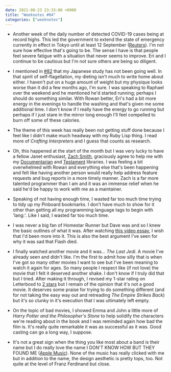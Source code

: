 ```yaml
---
date: 2021-08-23 23:33:00 +0900
title: "Weeknotes #84"
categories: ["weeknotes"]
---
```


- Another week of the daily number of detected COVID-19 cases being at record highs. This led the government to extend the state of emergency currently in effect in Tokyo until at least 12 September ([Reuters](https://www.reuters.com/world/asia-pacific/japan-set-extend-covid-19-state-emergency-lockdown-sept-12-2021-08-17/)). I'm not sure how effective that's going to be. The sense I have is that people feel severe fatigue with a situation that never seems to improve. Eri and I continue to be cautious but I'm not sure others are being so diligent.

- I mentioned in [#82](https://updates.inqk.net/post/1628479260.html) that my Japanese study has not been going well. In that spirit of self-flagellation, my dieting isn't much to write home about either. I haven't put on a huge amount of weight but my physique looks worse than it did a few months ago, I'm sure. I was speaking to Raphael over the weekend and he mentioned he'd started running; perhaps I should do something similar. With Rowan better, Eri's had a bit more energy in the evenings to handle the washing and that's given me some additional time. I don't know if I really have the energy to go running but perhaps if I just stare in the mirror long enough I'll feel compelled to burn off some of these calories.

- The theme of this week has really been not getting stuff done because I feel like I didn't make much headway with my Ruby Lisp thing. I read more of _Crafting Interpreters_ and I guess that counts as research.

- Oh, this happened at the start of the month but I was very lucky to have a fellow Janet enthusiast, [Zach Smith](http://zdsmith.com/), graciously agree to help me with my [Documentarian](https://github.com/pyrmont/documentarian) and [Testament](https://github.com/pyrmont/testament) libraries. I was feeling a bit overwhelmed with Rowan and everything else that's been happening and felt like having another person would really help address feature requests and bug reports in a more timely manner. Zach is a far more talented programmer than I am and it was an immense relief when he said he'd be happy to work with me as a maintainer.

- Speaking of not having enough time, I wasted far too much time trying to tidy up my Pinboard bookmarks. I don't have much to show for it other than getting all my programming language tags to begin with 'lang:'. Like I said, I wasted far too much time.

- I was never a big fan of Homestar Runner but Dave was and so I knew the basic outlines of what it was. After watching [this video essay](https://youtu.be/Wbh9-mNmviE), I wish that I'd been more into it. This is also the best argument I've seen for why it was sad that Flash died.

- I finally watched another movie and it was… _The Last Jedi_. A movie I've already seen and didn't like. I'm the first to admit how silly that is when I've got so many other movies I want to see but I've been meaning to watch it again for ages. So many people I respect like (if not love) the movie that I felt it deserved another shake. I don't know if I truly did that but I tried. After making it through, I revised my 1-star rating on Letterboxd to [2 stars](https://letterboxd.com/pyrmont/film/star-wars-the-last-jedi/1/) but I remain of the opinion that it's not a good movie. It deserves some praise for trying to do something different (and for not taking the easy way out and retreading _The Empire Strikes Back_) but it's so clunky in it's execution that I was ultimately left empty.

- On the topic of bad movies, I showed Emma and John a little more of _Harry Potter and the Philosopher's Stone_ to help solidify the characters we're reading about in the book and I was reminded again how bad the film is. It's really quite remarkable it was as successful as it was. Good casting can go a long way, I suppose.

- It's not a great sign when the thing you like most about a band is their name but I do really love the name I DON'T KNOW HOW BUT THEY FOUND ME ([Apple Music](https://music.apple.com/us/album/razzmatazz/1522943458)). None of the music has really clicked with me but in addition to the name, the design aesthetic is pretty tops, too. Not quite at the level of Franz Ferdinand but close.
